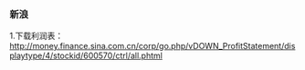 ### 新浪

1.下载利润表：http://money.finance.sina.com.cn/corp/go.php/vDOWN_ProfitStatement/displaytype/4/stockid/600570/ctrl/all.phtml